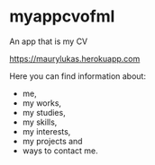 # myappcvofml
 An app that is my CV

https://maurylukas.herokuapp.com

 Here you can find information about:
- me,
- my works,
- my studies,
- my skills,
- my interests,
- my projects and
- ways to contact me.